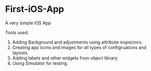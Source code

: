 # First-iOS-App

A very simple iOS App

Tools used: 
  1. Adding Background and adjustments using attribute inspectors.
  2. Creating app icons and images for all types of configruations and layouts. 
  3. Adding labels and other widgets from object library. 
  4. Using Simulator for testing. 

